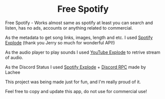 <h1 align="center">Free Spotify</h1>

Free Spotify - Works almost same as spotify at least you can search and listen, has no ads, accounts or anything related to commercial.</h4>

As the metadata to get song links, images, length and etc. I used [Spotify Explode](https://github.com/jerry08/SpotifyExplode) (thank you Jerry so much for wonderful API!)

As the audio player to play sounds I used [YouTube Explode](https://github.com/Tyrrrz/YoutubeExplode) to retrive stream of audio.

As the Discord Status I used [Spotify Explode](https://github.com/jerry08/SpotifyExplode) + [Discord RPC](https://github.com/Lachee/discord-rpc-csharp) made by Lachee

This project was being made just for fun, and I'm really proud of it.

Feel free to copy and update this app, do not use for commercial use!
